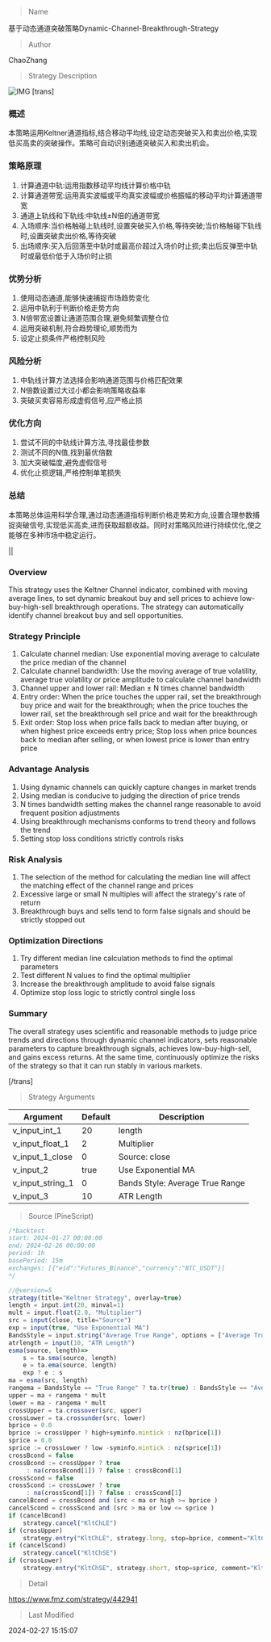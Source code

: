 
> Name

基于动态通道突破策略Dynamic-Channel-Breakthrough-Strategy

> Author

ChaoZhang

> Strategy Description

![IMG](https://www.fmz.com/upload/asset/11be9ee78d7176ac20a.png)
[trans]
### 概述

本策略运用Keltner通道指标,结合移动平均线,设定动态突破买入和卖出价格,实现低买高卖的突破操作。策略可自动识别通道突破买入和卖出机会。

### 策略原理

1. 计算通道中轨:运用指数移动平均线计算价格中轨
2. 计算通道带宽:运用真实波幅或平均真实波幅或价格振幅的移动平均计算通道带宽
3. 通道上轨线和下轨线:中轨线±N倍的通道带宽
4. 入场顺序:当价格触碰上轨线时,设置突破买入价格,等待突破;当价格触碰下轨线时,设置突破卖出价格,等待突破
5. 出场顺序:买入后回落至中轨时或最高价超过入场价时止损;卖出后反弹至中轨时或最低价低于入场价时止损

### 优势分析

1. 使用动态通道,能够快速捕捉市场趋势变化
2. 运用中轨利于判断价格走势方向
3. N倍带宽设置让通道范围合理,避免频繁调整仓位
4. 运用突破机制,符合趋势理论,顺势而为
5. 设定止损条件严格控制风险

### 风险分析 

1. 中轨线计算方法选择会影响通道范围与价格匹配效果  
2. N倍数设置过大过小都会影响策略收益率
3. 突破买卖容易形成虚假信号,应严格止损

### 优化方向

1. 尝试不同的中轨线计算方法,寻找最佳参数
2. 测试不同的N值,找到最优倍数
3. 加大突破幅度,避免虚假信号
4. 优化止损逻辑,严格控制单笔损失

### 总结

本策略总体运用科学合理,通过动态通道指标判断价格走势和方向,设置合理参数捕捉突破信号,实现低买高卖,进而获取超额收益。同时对策略风险进行持续优化,使之能够在多种市场中稳定运行。

||

### Overview

This strategy uses the Keltner Channel indicator, combined with moving average lines, to set dynamic breakout buy and sell prices to achieve low-buy-high-sell breakthrough operations. The strategy can automatically identify channel breakout buy and sell opportunities.

### Strategy Principle  

1. Calculate channel median: Use exponential moving average to calculate the price median of the channel
2. Calculate channel bandwidth: Use the moving average of true volatility, average true volatility or price amplitude to calculate channel bandwidth  
3. Channel upper and lower rail: Median ± N times channel bandwidth  
4. Entry order: When the price touches the upper rail, set the breakthrough buy price and wait for the breakthrough; when the price touches the lower rail, set the breakthrough sell price and wait for the breakthrough
5. Exit order: Stop loss when price falls back to median after buying, or when highest price exceeds entry price; Stop loss when price bounces back to median after selling, or when lowest price is lower than entry price

### Advantage Analysis

1. Using dynamic channels can quickly capture changes in market trends  
2. Using median is conducive to judging the direction of price trends  
3. N times bandwidth setting makes the channel range reasonable to avoid frequent position adjustments  
4. Using breakthrough mechanisms conforms to trend theory and follows the trend
5. Setting stop loss conditions strictly controls risks  

### Risk Analysis

1. The selection of the method for calculating the median line will affect the matching effect of the channel range and prices  
2. Excessive large or small N multiples will affect the strategy's rate of return
3. Breakthrough buys and sells tend to form false signals and should be strictly stopped out

### Optimization Directions  

1. Try different median line calculation methods to find the optimal parameters  
2. Test different N values to find the optimal multiplier  
3. Increase the breakthrough amplitude to avoid false signals  
4. Optimize stop loss logic to strictly control single loss  

### Summary  

The overall strategy uses scientific and reasonable methods to judge price trends and directions through dynamic channel indicators, sets reasonable parameters to capture breakthrough signals, achieves low-buy-high-sell, and gains excess returns. At the same time, continuously optimize the risks of the strategy so that it can run stably in various markets.

[/trans]

> Strategy Arguments



|Argument|Default|Description|
|----|----|----|
|v_input_int_1|20|length|
|v_input_float_1|2|Multiplier|
|v_input_1_close|0|Source: close|high|low|open|hl2|hlc3|hlcc4|ohlc4|
|v_input_2|true|Use Exponential MA|
|v_input_string_1|0|Bands Style: Average True Range|True Range|Range|
|v_input_3|10|ATR Length|


> Source (PineScript)

``` javascript
/*backtest
start: 2024-01-27 00:00:00
end: 2024-02-26 00:00:00
period: 1h
basePeriod: 15m
exchanges: [{"eid":"Futures_Binance","currency":"BTC_USDT"}]
*/

//@version=5
strategy(title="Keltner Strategy", overlay=true)
length = input.int(20, minval=1)
mult = input.float(2.0, "Multiplier")
src = input(close, title="Source")
exp = input(true, "Use Exponential MA")
BandsStyle = input.string("Average True Range", options = ["Average True Range", "True Range", "Range"], title="Bands Style")
atrlength = input(10, "ATR Length")
esma(source, length)=>
	s = ta.sma(source, length)
	e = ta.ema(source, length)
	exp ? e : s
ma = esma(src, length)
rangema = BandsStyle == "True Range" ? ta.tr(true) : BandsStyle == "Average True Range" ? ta.atr(atrlength) : ta.rma(high - low, length)
upper = ma + rangema * mult
lower = ma - rangema * mult
crossUpper = ta.crossover(src, upper)
crossLower = ta.crossunder(src, lower)
bprice = 0.0
bprice := crossUpper ? high+syminfo.mintick : nz(bprice[1])
sprice = 0.0
sprice := crossLower ? low -syminfo.mintick : nz(sprice[1])
crossBcond = false
crossBcond := crossUpper ? true
     : na(crossBcond[1]) ? false : crossBcond[1]
crossScond = false
crossScond := crossLower ? true
     : na(crossScond[1]) ? false : crossScond[1]
cancelBcond = crossBcond and (src < ma or high >= bprice )
cancelScond = crossScond and (src > ma or low <= sprice )
if (cancelBcond)
	strategy.cancel("KltChLE")
if (crossUpper)
	strategy.entry("KltChLE", strategy.long, stop=bprice, comment="KltChLE")
if (cancelScond)
	strategy.cancel("KltChSE")
if (crossLower)
	strategy.entry("KltChSE", strategy.short, stop=sprice, comment="KltChSE")
```

> Detail

https://www.fmz.com/strategy/442941

> Last Modified

2024-02-27 15:15:07
